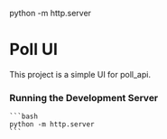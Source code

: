 python -m http.server

# Poll UI

This project is a simple UI for poll_api.

### Running the Development Server
    ```bash
    python -m http.server
    ```